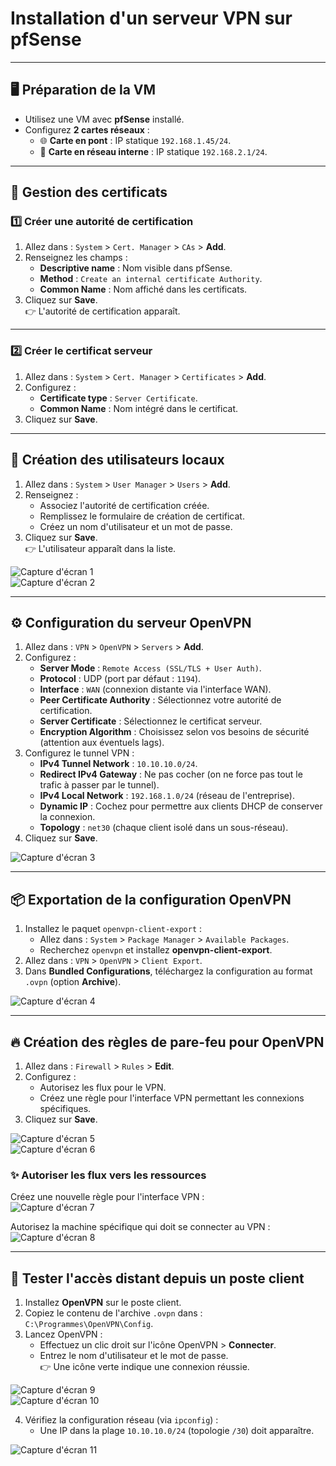 # Installation d'un serveur VPN sur pfSense

---

## 🖥️ Préparation de la VM
- Utilisez une VM avec **pfSense** installé.
- Configurez **2 cartes réseaux** :
  - 🌐 **Carte en pont** : IP statique `192.168.1.45/24`.
  - 🔗 **Carte en réseau interne** : IP statique `192.168.2.1/24`.

---

## 🔐 Gestion des certificats

### 1️⃣ Créer une autorité de certification
1. Allez dans : `System` > `Cert. Manager` > `CAs` > **Add**.
2. Renseignez les champs :
   - **Descriptive name** : Nom visible dans pfSense.
   - **Method** : `Create an internal certificate Authority`.
   - **Common Name** : Nom affiché dans les certificats.
3. Cliquez sur **Save**.  
   👉 L'autorité de certification apparaît.

---

### 2️⃣ Créer le certificat serveur
1. Allez dans : `System` > `Cert. Manager` > `Certificates` > **Add**.
2. Configurez :
   - **Certificate type** : `Server Certificate`.
   - **Common Name** : Nom intégré dans le certificat.
3. Cliquez sur **Save**.

---

## 👤 Création des utilisateurs locaux
1. Allez dans : `System` > `User Manager` > `Users` > **Add**.
2. Renseignez :
   - Associez l'autorité de certification créée.
   - Remplissez le formulaire de création de certificat.
   - Créez un nom d'utilisateur et un mot de passe.
3. Cliquez sur **Save**.  
   👉 L'utilisateur apparaît dans la liste.  

![Capture d'écran 1](https://github.com/user-attachments/assets/0e286ad6-9e11-4336-a5c1-5e8867cce25e)  
![Capture d'écran 2](https://github.com/user-attachments/assets/504928b7-d460-45e0-9fef-20f675b48e8c)

---

## ⚙️ Configuration du serveur OpenVPN
1. Allez dans : `VPN` > `OpenVPN` > `Servers` > **Add**.
2. Configurez :
   - **Server Mode** : `Remote Access (SSL/TLS + User Auth)`.
   - **Protocol** : UDP (port par défaut : `1194`).
   - **Interface** : `WAN` (connexion distante via l'interface WAN).
   - **Peer Certificate Authority** : Sélectionnez votre autorité de certification.
   - **Server Certificate** : Sélectionnez le certificat serveur.
   - **Encryption Algorithm** : Choisissez selon vos besoins de sécurité (attention aux éventuels lags).  
3. Configurez le tunnel VPN :
   - **IPv4 Tunnel Network** : `10.10.10.0/24`.
   - **Redirect IPv4 Gateway** : Ne pas cocher (on ne force pas tout le trafic à passer par le tunnel).
   - **IPv4 Local Network** : `192.168.1.0/24` (réseau de l'entreprise).
   - **Dynamic IP** : Cochez pour permettre aux clients DHCP de conserver la connexion.
   - **Topology** : `net30` (chaque client isolé dans un sous-réseau).  
4. Cliquez sur **Save**.  

![Capture d'écran 3](https://github.com/user-attachments/assets/db246a89-6afd-4b10-bcfa-0769077f14fd)

---

## 📦 Exportation de la configuration OpenVPN
1. Installez le paquet `openvpn-client-export` :
   - Allez dans : `System` > `Package Manager` > `Available Packages`.
   - Recherchez `openvpn` et installez **openvpn-client-export**.
2. Allez dans : `VPN` > `OpenVPN` > `Client Export`.
3. Dans **Bundled Configurations**, téléchargez la configuration au format `.ovpn` (option **Archive**).  

![Capture d'écran 4](https://github.com/user-attachments/assets/579942af-91c9-4b4e-bda9-e4285f232983)

---

## 🔥 Création des règles de pare-feu pour OpenVPN
1. Allez dans : `Firewall` > `Rules` > **Edit**.
2. Configurez :
   - Autorisez les flux pour le VPN.
   - Créez une règle pour l'interface VPN permettant les connexions spécifiques.
3. Cliquez sur **Save**.  

![Capture d'écran 5](https://github.com/user-attachments/assets/d36bfbbf-74d3-410a-99ba-890896ea3e8d)  
![Capture d'écran 6](https://github.com/user-attachments/assets/586257d2-d71a-41a9-ad54-30d2b1132238)

### ✨ Autoriser les flux vers les ressources
Créez une nouvelle règle pour l'interface VPN :  
![Capture d'écran 7](https://github.com/user-attachments/assets/4f082e46-f712-4f65-855f-ca3629716a39)  

Autorisez la machine spécifique qui doit se connecter au VPN :  
![Capture d'écran 8](https://github.com/user-attachments/assets/4eb920fd-5776-4147-b595-6c0c3dbf3867)

---

## 🧪 Tester l'accès distant depuis un poste client
1. Installez **OpenVPN** sur le poste client.
2. Copiez le contenu de l'archive `.ovpn` dans :  
   `C:\Programmes\OpenVPN\Config`.
3. Lancez OpenVPN :
   - Effectuez un clic droit sur l'icône OpenVPN > **Connecter**.
   - Entrez le nom d'utilisateur et le mot de passe.  
   👉 Une icône verte indique une connexion réussie.  

![Capture d'écran 9](https://github.com/user-attachments/assets/e8b00093-c3c0-4ce5-a306-16054fa5d835)  
![Capture d'écran 10](https://github.com/user-attachments/assets/7777a2e4-c091-4a0d-a051-8141ef5a6de9)

4. Vérifiez la configuration réseau (via `ipconfig`) :
   - Une IP dans la plage `10.10.10.0/24` (topologie `/30`) doit apparaître.  

![Capture d'écran 11](https://github.com/user-attachments/assets/26bb5114-c5bf-4a14-a935-19121dd55169)
